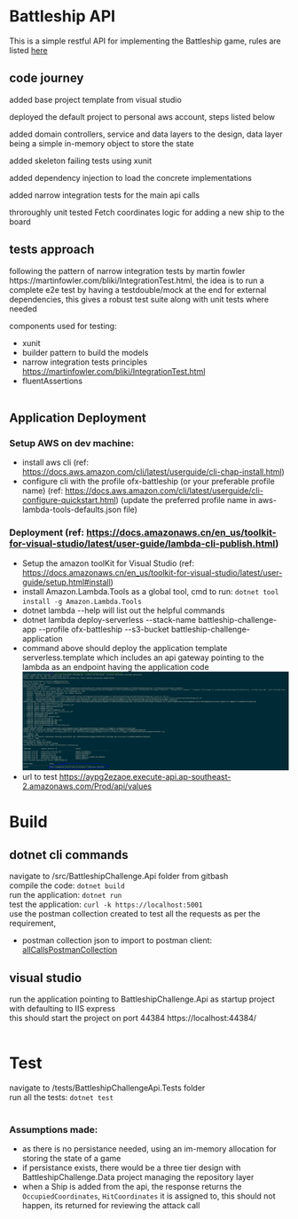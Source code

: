 # Battleship API

This is a simple restful API for implementing the Battleship game, rules are listed [here](./SolutionItems/OFX_Coding_Exercise2020.pdf)

## code journey
<p>added base project template from visual studio</p>
<p>deployed the default project to personal aws account, steps listed below</p>
<p>added domain controllers, service and data layers to the design, data layer being a simple in-memory object to store the state</p>
<p>added skeleton failing tests using xunit</p>
<p>added dependency injection to load the concrete implementations</p>
<p>added narrow integration tests for the main api calls</p>
<p>throroughly unit tested Fetch coordinates logic for adding a new ship to the board</p>

## tests approach
<p>following the pattern of narrow integration tests by martin fowler https://martinfowler.com/bliki/IntegrationTest.html,
the idea is to run a complete e2e test by having a testdouble/mock at the end for external dependencies, this gives a robust test suite along with unit tests where needed</p>
<p> components used for testing:</p>

* xunit
* builder pattern to build the models
* narrow integration tests principles  https://martinfowler.com/bliki/IntegrationTest.html
* fluentAssertions<br/><br/>

## Application Deployment

### Setup AWS on dev machine:
- install aws cli (ref: https://docs.aws.amazon.com/cli/latest/userguide/cli-chap-install.html)
- configure cli with the profile ofx-battleship (or your preferable profile name) (ref: https://docs.aws.amazon.com/cli/latest/userguide/cli-configure-quickstart.html)
  (update the preferred profile name in aws-lambda-tools-defaults.json file)

### Deployment (ref: https://docs.amazonaws.cn/en_us/toolkit-for-visual-studio/latest/user-guide/lambda-cli-publish.html)
- Setup the amazon toolKit for Visual Studio (ref: https://docs.amazonaws.cn/en_us/toolkit-for-visual-studio/latest/user-guide/setup.html#install)
- install Amazon.Lambda.Tools as a global tool, cmd to run: `dotnet tool install -g Amazon.Lambda.Tools`
- dotnet lambda --help will list out the helpful commands
- dotnet lambda deploy-serverless --stack-name battleship-challenge-app --profile ofx-battleship --s3-bucket battleship-challenge-application
- command above should deploy the application template serverless.template which includes an api gateway pointing to the lambda as an endpoint having the application code
 ![](./screenshots/deployment.PNG "deployment execution")
- url to test https://aypg2ezaoe.execute-api.ap-southeast-2.amazonaws.com/Prod/api/values

# Build
## dotnet cli commands
navigate to /src/BattleshipChallenge.Api folder from gitbash<br/>
compile the code: `dotnet build`<br/>
run the application: `dotnet run`<br/>
test the application: `curl -k https://localhost:5001` </br>
use the postman collection created to test all the requests as per the requirement,

* postman collection json to import to postman client: [allCallsPostmanCollection](./solutionItems/battleshipApi.postman_collection.json)

## visual studio
run the application pointing to BattleshipChallenge.Api as startup project with defaulting to IIS express<br/>
this should start the project on port 44384 https://localhost:44384/<br/><br/>

# Test
navigate to /tests/BattleshipChallengeApi.Tests folder<br/>
run all the tests: `dotnet test`<br/><br/>


### Assumptions made:
- as there is no persistance needed, using an im-memory allocation for storing the state of a game
- if persistance exists, there would be a three tier design with BattleshipChallenge.Data project managing the repository layer
- when a Ship is added from the api, the response returns the `OccupiedCoordinates`, `HitCoordinates` it is assigned to, this should not happen, its returned for reviewing the attack call

